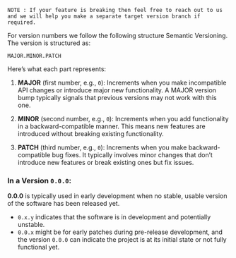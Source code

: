 ```
NOTE : If your feature is breaking then feel free to reach out to us and we will help you make a separate target version branch if required. 
```

For version numbers we follow the following structure Semantic Versioning. The version is structured as:

```
MAJOR.MINOR.PATCH
```

Here’s what each part represents:

1. **MAJOR** (first number, e.g., `0`):  Increments when you make incompatible API changes or introduce major new functionality.  A MAJOR version bump typically signals that previous versions may not work with this one.

2. **MINOR** (second number, e.g., `0`):  Increments when you add functionality in a backward-compatible manner. This means new features are introduced without breaking existing functionality.

3. **PATCH** (third number, e.g., `0`):  Increments when you make backward-compatible bug fixes. It typically involves minor changes that don’t introduce new features or break existing ones but fix issues.

### In a Version `0.0.0`:

**0.0.0** is typically used in early development when no stable, usable version of the software has been released yet.

- `0.x.y` indicates that the software is in development and potentially unstable.
- `0.0.x` might be for early patches during pre-release development, and the version `0.0.0` can indicate the project is at its initial state or not fully functional yet.